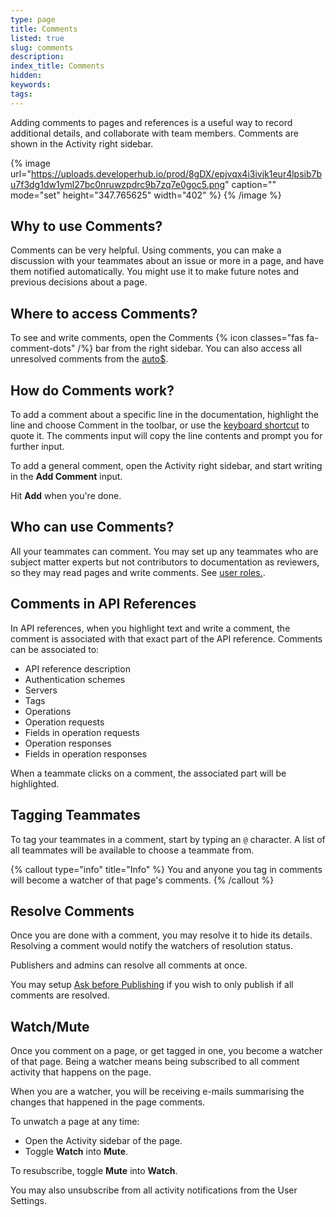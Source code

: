 ```yaml
---
type: page
title: Comments
listed: true
slug: comments
description: 
index_title: Comments
hidden: 
keywords: 
tags: 
---
```



Adding comments to pages and references is a useful way to record additional details, and collaborate with team members. Comments are shown in the Activity right sidebar.


{% image url="https://uploads.developerhub.io/prod/8gDX/epjvqx4i3ivjk1eur4lpsib7bu7f3dg1dw1yml27bc0nruwzpdrc9b7zq7e0goc5.png" caption="" mode="set" height="347.765625" width="402" %}
{% /image %}


## Why to use Comments?

Comments can be very helpful. Using comments, you can make a discussion with your teammates about an issue or more in a page, and have them notified automatically. You might use it to make future notes and previous decisions about a page.

## Where to access Comments?

To see and write comments, open the Comments {% icon classes="fas fa-comment-dots" /%} bar from the right sidebar. You can also access all unresolved comments from the [auto$](/support-center/dashboard).

## How do Comments work?

To add a comment about a specific line in the documentation, highlight the line and choose Comment in the toolbar, or use the [keyboard shortcut](/support-center/keyboard-shortcuts) to quote it. The comments input will copy the line contents and prompt you for further input.

To add a general comment, open the Activity right sidebar, and start writing in the **Add Comment** input.

Hit **Add** when you're done.

## Who can use Comments?

All your teammates can comment. You may set up any teammates who are subject matter experts but not contributors to documentation as reviewers, so they may read pages and write comments. See [user roles.](/support-center/collaboration#user-roles).

## Comments in API References

In API references, when you highlight text and write a comment, the comment is associated with that exact part of the API reference. Comments can be associated to:

- API reference description
- Authentication schemes
- Servers
- Tags
- Operations
- Operation requests
- Fields in operation requests
- Operation responses
- Fields in operation responses

When a teammate clicks on a comment, the associated part will be highlighted.

## Tagging Teammates

To tag your teammates in a comment, start by typing an `@`  character. A list of all teammates will be available to choose a teammate from.


{% callout type="info" title="Info" %}
You and anyone you tag in comments will become a watcher of that page's comments.
{% /callout %}


## Resolve Comments

Once you are done with a comment, you may resolve it to hide its details. Resolving a comment would notify the watchers of resolution status.

Publishers and admins can resolve all comments at once.

You may setup [Ask before Publishing](/support-center/advanced-settings#ask-before-publishing) if you wish to only publish if all comments are resolved.

## Watch/Mute

Once you comment on a page, or get tagged in one, you become a watcher of that page. Being a watcher means being subscribed to all comment activity that happens on the page.

When you are a watcher, you will be receiving e-mails summarising the changes that happened in the page comments.

To unwatch a page at any time:

- Open the Activity sidebar of the page.
- Toggle **Watch** into **Mute**.

To resubscribe, toggle **Mute** into **Watch**.

You may also unsubscribe from all activity notifications from the User Settings.

